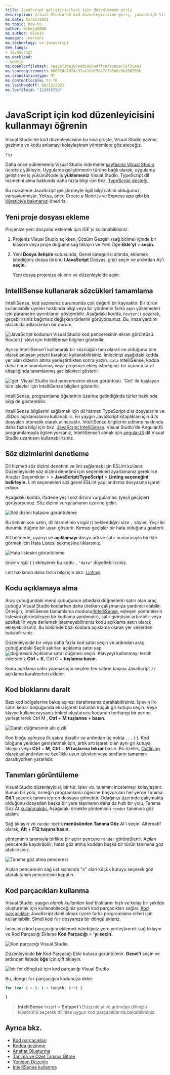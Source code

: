 ```yaml
---
title: JavaScript geliştiricileri için düzenlemeye giriş
description: Visual Studio'de kod düzenleyicisine giriş, javascript Visual Studio yazma, gezinme ve anlamayı kolaylaştıran yöntemlerden bazıları gösterir.
ms.date: 03/25/2021
ms.topic: how-to
author: mikejo5000
ms.author: mikejo
manager: jmartens
ms.technology: vs-javascript
dev_langs:
- JavaScript
ms.workload:
- nodejs
ms.openlocfilehash: 7ea2673de387e8d10034dffc0fac8ce755f35e83
ms.sourcegitcommit: 68897da7d74c31ae1ebf5d47c7b5ddc9b108265b
ms.translationtype: MT
ms.contentlocale: tr-TR
ms.lasthandoff: 08/13/2021
ms.locfileid: "122055750"
---
```

# <a name="learn-to-use-the-code-editor-for-javascript"></a>JavaScript için kod düzenleyicisini kullanmayı öğrenin

Visual Studio'de kod düzenleyicisine bu kısa girişte, Visual Studio yazma, gezinme ve kodu anlamayı kolaylaştıran yöntemlere göz ateceğiz.

> [!TIP]
> Daha önce yüklememiş Visual Studio indirmeler [sayfasına Visual Studio](https://visualstudio.microsoft.com/downloads/) ücretsiz yükleyin. Uygulama geliştirmenin türüne bağlı olarak, uygulama geliştirme iş yükünüNode.js **yüklemeniz** Visual Studio. TypeScript dil hizmetini alma hakkında daha fazla bilgi için bkz. [TypeScript desteği.](../javascript/javascript-in-vs-2019.md#typescript-support)

Bu makalede JavaScript geliştirmeyle ilgili bilgi sahibi olduğunuz varsaylanmıştır. Yoksa, önce Create a Node.js ve Express app gibi [bir öğreticiye bakmanızı](../javascript/tutorial-nodejs.md) öneririz.

## <a name="add-a-new-project-file"></a>Yeni proje dosyası ekleme

Projenize yeni dosyalar eklemek için IDE'yi kullanabilirsiniz.

1. Projeniz Visual Studio açıkken, Çözüm Gezgini (sağ bölme) içinde bir klasöre veya proje düğüme sağ tıklayın ve Yeni Öğe **Ekle'yi**  >  **seçin.**

1. Yeni **Dosya iletişim** kutusunda,  Genel kategorisi altında, eklemek istediğiniz dosya türünü **(JavaScript** Dosyası gibi) seçin ve ardından Aç'ı **seçin.**

    Yeni dosya projenize eklenir ve düzenleyicide açılır.

## <a name="use-intellisense-to-complete-words"></a>IntelliSense kullanarak sözcükleri tamamlama

IntelliSense, kod yazmanız durumunda çok değerli bir kaynaktır. Bir türün kullanılabilir üyeleri hakkında bilgi veya bir yöntemin farklı aşırı yüklemeleri için parametre ayrıntılarını gösterebilir. Aşağıdaki kodda, `Router()` yazarak, geçebilirsiniz bağımsız değişken türlerini görüyorsunuz. Bu, imza yardımı olarak da adlandırılan bir durum.

![JavaScript kodunun Visual Studio kod penceresinin ekran görüntüsü. Router() işlevi için IntelliSense bilgileri gösterilir.](../javascript/media/write-code-signature-checking.png)

Ayrıca IntelliSense'i kullanarak bir sözcüğün tam olarak ne olduğunu tam olarak anlayan yeterli karakter kullanabilirsiniz. İmlecinizi aşağıdaki kodda yer alan dizenin altına yerleştirdikten sonra yazın. `data` IntelliSense, kodda daha önce tanımlanmış veya projenize ekley istediğiniz bir üçüncü taraf kitaplığında tanımlanmış `get` işlevleri gösterir.

!['get' Visual Studio kod penceresinin ekran görüntüsü. 'Get' ile başlayan tüm işlevler için IntelliSense bilgileri gösterilir.](../javascript/media/write-code-intellisense.png)

IntelliSense, programlama öğelerinin üzerine gelindiğinde türler hakkında bilgi de gösterebilir.

IntelliSense bilgilerini sağlamak için dil hizmeti TypeScript *d.ts* dosyalarını ve JSDoc açıklamalarını kullanabilir. En yaygın JavaScript kitaplıkları için *d.ts* dosyaları otomatik olarak alınacaktır. IntelliSense bilgilerini edinme hakkında daha fazla bilgi için bkz. [JavaScript IntelliSense](../ide/javascript-intellisense.md?toc=/visualstudio/javascript/toc.json). Visual Studio'de AngularJS programlamayla ilgileniyorsanız, IntelliSense'i almak için [angularJS](https://devblogs.microsoft.com/visualstudio/angular-language-service-for-visual-studio) dil Visual Studio uzantısını kullanabilirsiniz.

## <a name="check-syntax"></a>Söz dizimlerini denetleme

Dil hizmeti söz dizimi denetimi ve lint sağlamak için ESLint kullanır. Düzenleyicide söz dizimi denetimi için seçenekleri ayarlamanız gerekirse Araçlar Seçenekler  >    >  **JavaScript/TypeScript**  >  **Linting seçeneğini belirleyin.** Lint seçenekleri sizi genel ESLint yapılandırma dosyasına işaret ediyor.

Aşağıdaki kodda, ifadede yeşil söz dizimi vurgulaması (yeşil geçişler) görüyorsunuz. Söz dizimi vurgulamanın üzerine gelin.

![Söz dizimi hatasını görüntüleme](../javascript/media/write-code-syntax-checking.png)

Bu iletinin son satırı, dil hizmetinin virgül () beklendiğini size `,` söyler. Yeşil iki durumlu düğme bir uyarı gösterir. Kırmızı geçişler bir hata olduğunu gösterir.

Alt bölmede, uyarıyı ve **açıklamayı** dosya adı ve satır numarasıyla birlikte görmek için Hata Listesi sekmesine tıklarsınız.

![Hata listesini görüntüleme](../javascript/media/write-code-error-list.png)

önce virgül ( ) ekleyerek bu kodu `,` `"data"` düzeltebilirsiniz.

Lint hakkında daha fazla bilgi için bkz. [Linting](https://github.com/microsoft/JSTSdocs/blob/master/articles/editor/linting.md).

## <a name="comment-out-code"></a>Kodu açıklamaya alma

Araç çubuğundaki menü çubuğunun altındaki düğmelerin satırı olan araç çubuğu Visual Studio kodlarken daha üretken çalışmanıza yardımcı olabilir. Örneğin, IntelliSense tamamlama modunu[(IntelliSense,](../ide/using-intellisense.md) eşleşen yöntemlerin listesini görüntüleyen bir kodlama yardımıdır), satır girintisini artırabilir veya azaltabilir veya derlemek istemeyebilirsiniz kodu açıklama satırı olarak ekleyebilirsiniz. Bu bölümde bazı kodlara açıklama olarak yer veserden bakabilirsiniz.

Düzenleyicide bir veya daha fazla kod satırı  seçin ve ardından araç çubuğundaki Seçili satırları açıklama satırı yap ![ düğmesini Açıklama satırı düğmesi ](../javascript/media/write-code-comment-out.png) seçin. Klavyeyi kullanmayı tercih ederseniz **Ctrl** + **K**, Ctrl C  + **tuşlarına basın.**

Kodu açıklama satırı yapmak için seçilen her satırın başına JavaScript `//` açıklama karakterleri eklenir.

## <a name="collapse-code-blocks"></a>Kod bloklarını daralt

Bazı kod bölgelerine bakış açınızı daraltırsanız daraltabilirsiniz. İşlevin ilk satırı kenar boşluğunda eksi işareti bulunan küçük gri kutuyu seçin. Veya klavye kullanıcısıysanız imleci oluşturucu kodunun herhangi bir yerine yerleştirerek Ctrl M , **Ctrl** + **M** **tuşlarına** + **basın.**

![Daralt düğmesinin altı çizili](../javascript/media/write-code-collapse-code.png)

Kod bloğu yalnızca ilk satıra daraltır ve ardından üç nokta `...` ( ). Kod bloğuna yeniden genişletmek için, artık artı işareti olan aynı gri kutuya tıklayın veya **Ctrl** + **M**, **Ctrl** + **M tuşlarına tekrar** basın. Bu özellik, [Outlining olarak](../ide/outlining.md) adlandırılan ve özellikle uzun işlevleri veya sınıfların tamamını daraltıyorken yararlıdır.

## <a name="view-definitions"></a>Tanımları görüntüleme

Visual Studio düzenleyicisi, bir tür, işlev vb. tanımını incelemeyi kolaylaştırır. Bunun bir yolu, örneğin programlama öğesine başvurulan her yerde Tanıma **Git'i** seçerek tanımı içeren dosyaya gitmektir. Odağınızı üzerinde çalışmakta olduğunu dosyadan başka bir yere taşımanın daha da hızlı bir yolu, Tanıma Göz At [kullanmakdır.](../ide/go-to-and-peek-definition.md#peek-definition) Aşağıdaki örnekte yönteminin `render` tanımına göz atalım.

Sağ tıklayın ve `render` içerik **menüsünden Tanıma Göz** At'ı seçin. Alternatif olarak, **Alt** + **F12 tuşuna basın.**

   yönteminin tanımıyla birlikte bir açılır pencere `render` görüntülenir. Açılan pencerede kaydırabilir, hatta göz atmış koddan başka bir türün tanımına göz atabilirsiniz.

   ![Tanıma göz atma penceresi](../javascript/media/write-code-peek-definition.png)

Açılan pencerenin sağ üst kısmında "x" olan küçük kutuyu seçerek göz atarak tanım penceresini kapatın.

## <a name="use-code-snippets"></a>Kod parçacıkları kullanma

Visual Studio, yaygın *olarak kullanılan kod* bloklarını hızlı ve kolay bir şekilde oluşturmak için kullanabileceğiniz yararlı kod parçacıkları sağlar. [Kod parçacıkları](../ide/code-snippets.md) JavaScript dahil olmak üzere farklı programlama dilleri için kullanılabilir. Şimdi kod `for` dosyanıza bir döngü ekleriz.

İmlecinizi kod parçacığını eklemek istediğiniz yere yerleştirerek sağ tıklayın ve Kod Parçacığı Ekleme **Kod Parçacığı**  >  **'yı seçin.**

![Kod parçacığı Visual Studio](../javascript/media/write-code-insert-snippet.png)

Düzenleyicide **bir** Kod Parçacığı Ekle kutusu görüntülenir. **Genel'i** seçin ve ardından listede **öğe** için çift tıklayın.

![bir for döngüsü için kod parçacığı Visual Studio](../javascript/media/write-code-insert-snippet-for-loop.png)

Bu, döngü `for` parçacığını kodunuza ekler:

```javascript
for (var i = 0; i < length; i++) {

}
```

  >  **IntelliSense** Insert  >  **Snippet'ı** Düzenle'yi ve ardından dilinizin klasörünü seçerek dilinize uygun kod parçacıklarına bakabilirsiniz.

## <a name="see-also"></a>Ayrıca bkz.

- [Kod parçacıkları](../ide/code-snippets.md)
- [Kodda gezinme](../ide/navigating-code.md)
- [Anahat Oluşturma](../ide/outlining.md)
- [Tanıma ve Özet Tanıma Gitme](../ide/go-to-and-peek-definition.md)
- [Yeniden Düzenle](../ide/refactoring-in-visual-studio.md)
- [IntelliSense kullanma](../ide/using-intellisense.md)
